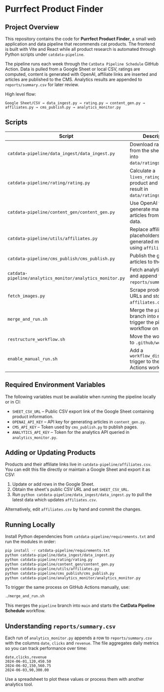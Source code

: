 # Purrfect Product Finder

## Project Overview

This repository contains the code for **Purrfect Product Finder**, a small web application and data pipeline that recommends cat products. The frontend is built with Vite and React while all product research is automated through Python scripts under `catdata-pipeline`.

The pipeline runs each week through the `CatData Pipeline Schedule` GitHub Action. Data is pulled from a Google Sheet or local CSV, ratings are computed, content is generated with OpenAI, affiliate links are inserted and articles are published to the CMS. Analytics results are appended to `reports/summary.csv` for later review.

High level flow:

```
Google Sheet/CSV → data_ingest.py → rating.py → content_gen.py → affiliates.py → cms_publish.py → analytics_monitor.py
```

## Scripts

| Script | Description |
| --- | --- |
| `catdata-pipeline/data_ingest/data_ingest.py` | Download rating data from the sheet or CSV into `data/ratings_raw.json`. |
| `catdata-pipeline/rating/rating.py` | Calculate a `lives_rating` for each product and store the result in `data/ratings.json`. |
| `catdata-pipeline/content_gen/content_gen.py` | Use OpenAI to generate markdown articles from the rating data. |
| `catdata-pipeline/utils/affiliates.py` | Replace affiliate placeholders in the generated markdown using `affiliates.csv`. |
| `catdata-pipeline/cms_publish/cms_publish.py` | Publish the generated articles to the CMS. |
| `catdata-pipeline/analytics_monitor/analytics_monitor.py` | Fetch analytics metrics and append them to `reports/summary.csv`. |
| `fetch_images.py` | Scrape product image URLs and store them in `affiliates.csv`. |
| `merge_and_run.sh` | Merge the `pipeline` branch into `main` and trigger the pipeline workflow on GitHub. |
| `restructure_workflow.sh` | Move the workflow file to `.github/workflows`. |
| `enable_manual_run.sh` | Add a `workflow_dispatch` trigger to the GitHub Actions workflow. |

## Required Environment Variables

The following variables must be available when running the pipeline locally or in CI:

- `SHEET_CSV_URL` – Public CSV export link of the Google Sheet containing product information.
- `OPENAI_API_KEY` – API key for generating articles in `content_gen.py`.
- `CMS_API_KEY` – Token used by `cms_publish.py` to publish pages.
- `ANALYTICS_API_KEY` – Token for the analytics API queried in `analytics_monitor.py`.

## Adding or Updating Products

Products and their affiliate links live in `catdata-pipeline/affiliates.csv`. You can edit this file directly or maintain a Google Sheet and export it as CSV:

1. Update or add rows in the Google Sheet.
2. Obtain the sheet's public CSV URL and set `SHEET_CSV_URL`.
3. Run `python catdata-pipeline/data_ingest/data_ingest.py` to pull the latest data which updates `affiliates.csv`.

Alternatively, edit `affiliates.csv` by hand and commit the changes.

## Running Locally

Install Python dependencies from `catdata-pipeline/requirements.txt` and run the modules in order:

```sh
pip install -r catdata-pipeline/requirements.txt
python catdata-pipeline/data_ingest/data_ingest.py
python catdata-pipeline/rating/rating.py
python catdata-pipeline/content_gen/content_gen.py
python catdata-pipeline/utils/affiliates.py
python catdata-pipeline/cms_publish/cms_publish.py
python catdata-pipeline/analytics_monitor/analytics_monitor.py
```

To trigger the same process on GitHub Actions manually, use:

```sh
./merge_and_run.sh
```

This merges the `pipeline` branch into `main` and starts the **CatData Pipeline Schedule** workflow.

## Understanding `reports/summary.csv`

Each run of `analytics_monitor.py` appends a row to `reports/summary.csv` with the columns `date`, `clicks` and `revenue`. The file aggregates daily metrics so you can track performance over time:

```
date,clicks,revenue
2024-06-01,120,450.50
2024-06-02,150,560.75
2024-06-03,90,300.00
```

Use a spreadsheet to plot these values or process them with another analytics tool.
